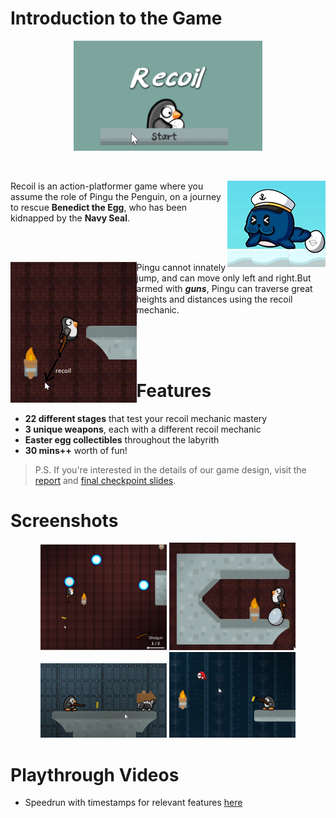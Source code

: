 # Introduction to the Game

<div align="center">
    <img width="60%" align="center" src="screenshots/v1.0/main_menu.png" />
</div>

<br />
<br />

<div align="left">
    <img align="right" src="screenshots\v1.0\seal_with_benedict.png">

Recoil is an action-platformer game where you assume the role of Pingu the Penguin, on a journey to rescue **Benedict the Egg**, who has been kidnapped by the **Navy Seal**.

</div>
<br />
<br />

<div>

<img width="40%" align="left" src="screenshots/v1.0/Recoil_example.png" />

Pingu cannot innately jump, and can move only left and right.But armed with **_guns_**, Pingu can traverse great heights and distances using the recoil mechanic.

</div>

<br />
<br />
<br />

# Features

<div class="section">

- **22 different stages** that test your recoil mechanic mastery
- **3 unique weapons**, each with a different recoil mechanic
- **Easter egg collectibles** throughout the labyrith
- **30 mins++** worth of fun!
</div>

> P.S. If you're interested in the details of our game design, visit the [report](REPORT.docx) and [final checkpoint slides](https://docs.google.com/presentation/d/e/2PACX-1vQFQ5V24Kf21UT13KwYKII_u5fMjBHDwYlm7RuOL2R71W9lvnPlBW68L_oItyH55JE4pRXMBPcGga8a/pub?start=false&loop=false&delayms=3000).

# Screenshots

<div align="center" style="justify-content: center;">
<img style="max-width:40%" src="screenshots/v1.0/energy_cores.png" />
<img style="max-width:40%" src="screenshots/v1.0/Egg_Pickup.png" />
<img style="max-width:40%" src="screenshots/v1.0/enemy.png" />
<img style="max-width:40%" src="screenshots/v1.0/enemy2.png" />
</div>

# Playthrough Videos

<div class="section">

- Speedrun with timestamps for relevant features [here](https://www.youtube.com/watch?v=2_mM3nSqtXs)

</div>
</body>
